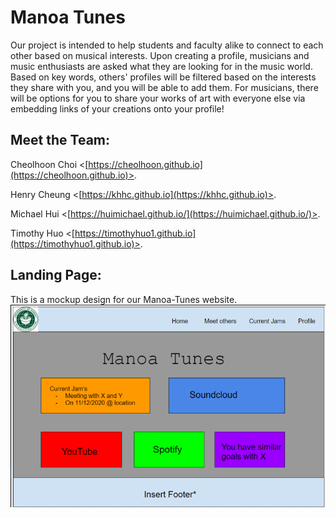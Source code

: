 # Manoa Tunes 

Our project is intended to help students and faculty alike to connect to each other based on musical interests. Upon creating a profile, musicians and music enthusiasts are asked what they are looking for in the music world. Based on key words, others' profiles will be filtered based on the interests they share with you, and you will be able to add them. For musicians, there will be options for you to share your works of art with everyone else via embedding links of your creations onto your profile!

## Meet the Team:

Cheolhoon Choi <[https://cheolhoon.github.io](https://cheolhoon.github.io)>. <br />

Henry Cheung <[https://khhc.github.io](https://khhc.github.io)>. <br />

Michael Hui <[https://huimichael.github.io/](https://huimichael.github.io/)>. <br />

Timothy Huo <[https://timothyhuo1.github.io](https://timothyhuo1.github.io)>. <br />

## Landing Page:
This is a mockup design for our Manoa-Tunes website.
<img src="images/Mockup3.png">
